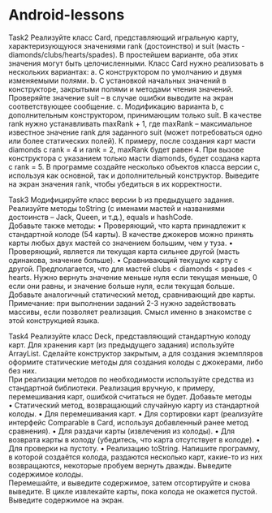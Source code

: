 # Android-lessons
Task2
Реализуйте класс Card, представляющий игральную карту, характеризующуюся 
значениями rank (достоинство) и suit (масть - diamonds/clubs/hearts/spades). В 
простейшем варианте, оба этих значения могут быть целочисленными. 
Класс Card нужно реализовать в нескольких вариантах: 
a. С конструктором по умолчанию и двумя изменяемыми полями. 
b. С установкой начальных значений в конструкторе, закрытыми полями и 
методами чтения значений. Проверяйте значение suit – в случае ошибки 
выводите на экран соответствующее сообщение. 
c. Модификацию варианта b, с дополнительным конструктором, принимающим 
только suit. В качестве rank нужно устанавливать maxRank + 1, где maxRank – 
максимальное известное значение rank для заданного suit (может 
потребоваться одно или более статических полей). 
К примеру, после создания карт масти diamonds с rank = 4 и rank = 2, maxRank 
будет равен 4. При вызове конструктора с указанием только масти 
diamonds, будет создана карта с rank = 5. 
В программе создайте несколько объектов класса версии с, используя как основной, 
так и дополнительный конструктор. Выведите на экран значения rank, чтобы убедиться 
в их корректности. 

Task3
Модифицируйте класс версии b из предыдущего задания.  
Реализуйте методы toString (с именами мастей и названиями достоинств – Jack, Queen, 
и т.д.), equals и hashCode.  
Добавьте также методы: 
• Проверяющий, что карта принадлежит к стандартной колоде (54 карты). В 
качестве джокеров можно принять карты любых двух мастей со значением 
большим, чем у туза. 
• Проверяющий, является ли текущая карта сильнее другой (масть одинакова, 
значение больше). 
• Сравнивающий текущую карту с другой. Предполагается, что для мастей clubs < 
diamonds < spades < hearts. Нужно вернуть значение меньше нуля если текущая 
меньше, 0 если они равны, и значение больше нуля, если текущая больше. 
Добавьте аналогичный статический метод, сравнивающий две карты. 
Примечание: при выполнении заданий 2-3 нужно задействовать массивы, если 
позволяет реализация. Смысл именно в знакомстве с этой конструкцией языка.  

Task4
Реализуйте класс Deck, представляющий стандартную колоду карт. Для хранения карт 
(из предыдущего задания) используйте ArrayList. Сделайте конструктор закрытым, а 
для создания экземпляров оформите статические методы для создания колоды с 
джокерами, либо без них.  
При реализации методов по необходимости используйте средства из стандартной 
библиотеки. Реализация вручную, к примеру, перемешивания карт, ошибкой 
считаться не будет. 
Добавьте методы  
• Статический метод, возвращающий случайную карту из стандартной колоды. 
• Для перемешивания карт. 
• Для сортировки карт (реализуйте интерфейс Comparable<Card> в Card, 
используя добавленный ранее метод сравнения). 
• Для раздачи карты (извлечения из колоды). 
• Для возврата карты в колоду (убедитесь, что карта отсутствует в колоде). 
• Для проверки на пустоту. 
• Реализацию toString. 
Напишите программу, в которой создаётся колода, раздаются несколько карт, какие-то 
из них возвращаются, некоторые пробуем вернуть дважды. Выведите содержимое 
колоды.  
Перемешайте, и выведите содержимое, затем отсортируйте и снова выведите. 
В цикле извлекайте карты, пока колода не окажется пустой. Выведите содержимое на 
экран. 
